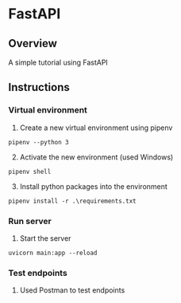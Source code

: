 # FastAPI
## Overview
A simple tutorial using FastAPI

## Instructions
### Virtual environment
1. Create a new virtual environment using pipenv
```
pipenv --python 3
```

2. Activate the new environment (used Windows)
```
pipenv shell
```

3. Install python packages into the environment
```
pipenv install -r .\requirements.txt
```

### Run server
1. Start the server
```
uvicorn main:app --reload
```

### Test endpoints
1. Used Postman to test endpoints
